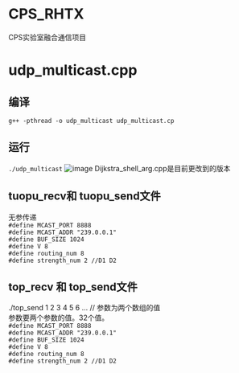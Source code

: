 # CPS_RHTX
CPS实验室融合通信项目

# udp_multicast.cpp 
## 编译
`g++ -pthread -o udp_multicast udp_multicast.cp`
## 运行
`./udp_multicast`
![image](https://github.com/xiaoxianzhang123/CPS_RHTX/assets/85818041/74d34f95-e3ba-465f-95fa-b2ee2edd5893)
Dijkstra_shell_arg.cpp是目前更改到的版本

## tuopu_recv和 tuopu_send文件
无参传递<br>
`#define MCAST_PORT 8888`<br>
`#define MCAST_ADDR "239.0.0.1"`<br>
`#define BUF_SIZE 1024`<br>
`#define V 8`<br>
`#define routing_num 8`<br>
`#define strength_num 2 //D1 D2` <br>
## top_recv 和 top_send文件
 ./top_send 1 2 3 4 5 6 ...  // 参数为两个数组的值<br>
参数要两个参数的值。32个值。<br>
`#define MCAST_PORT 8888`<br>
`#define MCAST_ADDR "239.0.0.1"`<br>
`#define BUF_SIZE 1024`<br>
`#define V 8`<br>
`#define routing_num 8`<br>
`#define strength_num 2 //D1 D2` <br>
